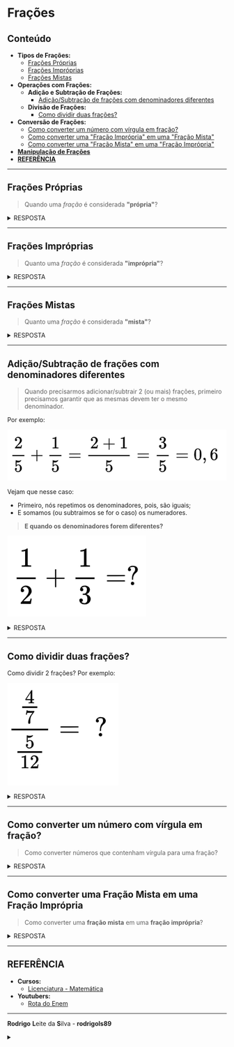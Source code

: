 # Frações

## Conteúdo

 - **Tipos de Frações:**
   - [Frações Próprias](#intro-to-proper-fractions)
   - [Frações Impróprias](#intro-to-improper-fractions)
   - [Frações Mistas](#intro-to-mixed-fractions)
 - **Operações com Frações:**
   - **Adição e Subtração de Frações:**
     - [Adição/Subtração de frações com denominadores diferentes](#add-sub-diff-denominators)
   - **Divisão de Frações:**
     - [Como dividir duas frações?](#dividing-two-fractions)
 - **Conversão de Frações:**
   - [Como converter um número com vírgula em fração?](#comma-to-fraction)
   - [Como converter uma "Fração Imprópria" em uma "Fração Mista"](#convert-improper-to-mixed)
    - [Como converter uma "Fração Mista" em uma "Fração Imprópria"](#convert-mixed-to-improper)
 - [**Manipulação de Frações**](#fraction-manipulation)
 - [**REFERÊNCIA**](#ref)
<!--- ( Questões Abertas ) --->
<!--- ( Questões do ENEM ) --->
<!--- ( Questões de Concurso ) --->
<!---
[WHITESPACE RULES]
- Same topic = "10" Whitespace character.
- Different topic = "200" Whitespace character.
--->






































































































<!--- ( Tipos de Frações ) --->

---

<div id="intro-to-proper-fractions"></div>

## Frações Próprias

> Quando uma *fração* é considerada **"própria"**?

<details>

<summary>RESPOSTA</summary>

<br/>

Uma fração é `própria` quando o **numerador é "menor que" o denominador**.

Por exemplo:

![img](images/proper-fraction-01.png)  

 - Isso significa que a fração representa uma quantidade menor que um inteiro:
   - Ou seja, ela é representa uma "fração" de um todo.
 - **NOTE:** Isso significa que o valor da fração é menor que 1.

</details>










---

<div id="intro-to-improper-fractions"></div>

## Frações Impróprias

> Quanto uma *fração* é considerada **"imprópria"**?

<details>

<summary>RESPOSTA</summary>

<br/>

Uma fração é `imprópria` quando o **numerador é "maior que" o denominador**.

Por exemplo:

![img](images/improper-fraction-01.png)  

 - Essas frações representam **um todo completo** ou **mais do que um**.
 - **NOTE:** Isso significa que o valor da fração é maior ou igual a 1.

</details>










---

<div id="intro-to-mixed-fractions"></div>

## Frações Mistas

> Quanto uma *fração* é considerada **"mista"**?

<details>

<summary>RESPOSTA</summary>

<br/>

Uma fração é considerada mista quando combina **um número inteiro** com uma **fração própria**.

Por exemplo:

![img](images/mixed-fraction-01.png)  

</details>







































































































<!--- ( Operações com Frações ) --->

---

<div id="add-sub-diff-denominators"></div>

## Adição/Subtração de frações com denominadores diferentes

> Quando precisarmos adicionar/subtrair 2 (ou mais) frações, primeiro precisamos garantir que as mesmas devem ter o mesmo denominador.

Por exemplo:

![img](images/add-sub-diff-denominators-00.png)  

Vejam que nesse caso:

 - Primeiro, nós repetimos os denominadores, pois, são iguais;
 - E somamos (ou subtraimos se for o caso) os numeradores.

> **E quando os denominadores forem diferentes?**

![img](images/add-sub-diff-denominators-01.png)  

<details>

<summary>RESPOSTA</summary>

<br/>

![img](images/add-sub-diff-denominators-02.jpeg)  

</details>










---

<div id="dividing-two-fractions"></div>

## Como dividir duas frações?

Como dividir 2 frações? Por exemplo:

![img](images/dividing-two-fractions-00.png)  

<details>

<summary>RESPOSTA</summary>

<br/>

A maneira mais simples e prática de dividir duas frações é:

 - **Multiplicar a primeira:**
   - Numerador.
 - **Pelo inverso da segunda:**
   - Denominador.   

![img](images/dividing-two-fractions-01.png)  

</details>







































































































<!--- ( Conversão de Frações ) --->

---

<div id="comma-to-fraction"></div>

## Como converter um número com vírgula em fração?

> Como converter números que contenham vírgula para uma fração?

<details>

<summary>RESPOSTA</summary>

<br/>

![img](images/comma-to-fraction-00.jpeg)  

</details>










---

<div id="convert-mixed-to-improper"></div>

## Como converter uma Fração Mista em uma Fração Imprópria

> Como converter uma **fração mista** em uma **fração imprópria**?

<details>

<summary>RESPOSTA</summary>

<br/>

Para converter uma **fração mista** em uma **fração imprópria**, nós:

- Multiplicar a parte inteira pelo denominador;
- E depois somamos o resultado ao numerador.

Por exemplo:

![img](images/mixed-to-improper-01.png)

- Isso nos dá o novo numerador da fração imprópria.
- **NOTE:** O denominador permanece o mesmo.

![img](images/mixed-to-improper-02.png)

Outro exemplo simples:

![img](images/mixed-to-improper-03.png)

</details>




































































































<!--- ( REFERÊNCIA ) --->

---

<div id="ref"></div>

## REFERÊNCIA

 - **Cursos:**
   - [Licenciatura - Matemática](https://www.faculdadeunica.com.br/graduacao/ead/matematica-3080)
 - **Youtubers:**
   - [Rota do Enem](https://www.youtube.com/@rotadoenemjp/videos)

---

**Rodrigo** **L**eite da **S**ilva - **rodrigols89**

<details>

<summary></summary>

<br/>

RESPOSTA

```bash

```

![img](images/)  

</details>
